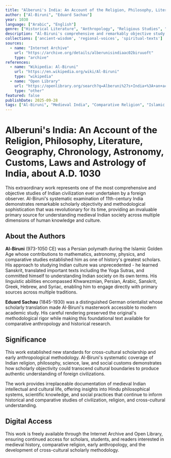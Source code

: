 ```yaml
---
title: "Alberuni's India: An Account of the Religion, Philosophy, Literature, Geography, Chronology, Astronomy, Customs, Laws and Astrology of India, about A.D. 1030"
author: ["Al-Biruni", "Eduard Sachau"]
year: 1030
language: ["Arabic", "English"]
genre: ["Historical Literature", "Anthropology", "Religious Studies", "Geography"]
description: "Al-Biruni's comprehensive and remarkably objective study of 11th-century Indian civilization, translated by Eduard Sachau. This pioneering work of comparative ethnography provides an invaluable primary source on medieval Indian society, demonstrating extraordinary scholarly objectivity as Al-Biruni sought to understand Hindu culture on its own terms rather than through foreign prejudices."
collections: ['ancient-wisdom', 'regional-voices', 'spiritual-texts']
sources:
  - name: "Internet Archive"
    url: "https://archive.org/details/alberunisindiaac02biruuoft"
    type: "archive"
references:
  - name: "Wikipedia: Al-Biruni"
    url: "https://en.wikipedia.org/wiki/Al-Biruni"
    type: "wikipedia"
  - name: "Open Library"
    url: "https://openlibrary.org/search?q=Alberuni%27s+India+%3A+an+account+of+the+religion%2C+philosophy%2C+literature%2C+geography%2C+chronology%2C+astronomy%2C+customs%2C+laws+and+astrology+of+India%2C+about+A.D.+1030&mode=everything"
    type: "other"
featured: false
publishDate: 2025-09-28
tags: ["Al-Biruni", "Medieval India", "Comparative Religion", "Islamic Golden Age", "Cross-cultural Studies", "11th Century", "Hindu Civilization", "Ethnography", "Medieval Geography", "Sanskrit Studies", "Persian Scholarship", "Historical Anthropology"]
---
```


# Alberuni's India: An Account of the Religion, Philosophy, Literature, Geography, Chronology, Astronomy, Customs, Laws and Astrology of India, about A.D. 1030

This extraordinary work represents one of the most comprehensive and objective studies of Indian civilization ever undertaken by a foreign observer. Al-Biruni's systematic examination of 11th-century India demonstrates remarkable scholarly objectivity and methodological sophistication that was revolutionary for its time, providing an invaluable primary source for understanding medieval Indian society across multiple dimensions of human knowledge and culture.

## About the Authors

**Al-Biruni** (973-1050 CE) was a Persian polymath during the Islamic Golden Age whose contributions to mathematics, astronomy, physics, and comparative studies established him as one of history's greatest scholars. His approach to studying Indian culture was unprecedented - he learned Sanskrit, translated important texts including the Yoga Sutras, and committed himself to understanding Indian society on its own terms. His linguistic abilities encompassed Khwarezmian, Persian, Arabic, Sanskrit, Greek, Hebrew, and Syriac, enabling him to engage directly with primary sources across multiple traditions.

**Eduard Sachau** (1845-1930) was a distinguished German orientalist whose scholarly translation made Al-Biruni's masterwork accessible to modern academic study. His careful rendering preserved the original's methodological rigor while making this foundational text available for comparative anthropology and historical research.

## Significance

This work established new standards for cross-cultural scholarship and early anthropological methodology. Al-Biruni's systematic coverage of Indian religion, philosophy, science, law, and social customs demonstrates how scholarly objectivity could transcend cultural boundaries to produce authentic understanding of foreign civilizations.

The work provides irreplaceable documentation of medieval Indian intellectual and cultural life, offering insights into Hindu philosophical systems, scientific knowledge, and social practices that continue to inform historical and comparative studies of civilization, religion, and cross-cultural understanding.

## Digital Access

This work is freely available through the Internet Archive and Open Library, ensuring continued access for scholars, students, and readers interested in medieval history, comparative religion, early anthropology, and the development of cross-cultural scholarly methodology.